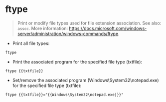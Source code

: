 # ftype

> Print or modify file types used for file extension association.
> See also: `assoc`.
> More information: <https://docs.microsoft.com/windows-server/administration/windows-commands/ftype>.

- Print all file types:

`ftype`

- Print the associated program for the specified file type (txtfile):

`ftype {{txtfile}}`

- Set/remove the associated program (Windows\System32\notepad.exe) for the specified file type (txtfile):

`ftype {{txtfile}}="{{Windows\System32\notepad.exe|}}"`
